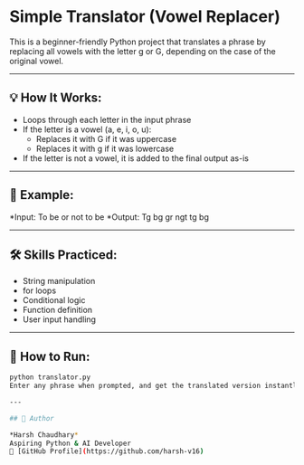 # Simple Translator (Vowel Replacer)

This is a beginner-friendly Python project that translates a phrase by replacing all vowels with the letter g or G, depending on the case of the original vowel.

---

## 💡 How It Works:

- Loops through each letter in the input phrase
- If the letter is a vowel (a, e, i, o, u):
  - Replaces it with G if it was uppercase
  - Replaces it with g if it was lowercase
- If the letter is not a vowel, it is added to the final output as-is

---

## 🧪 Example:

*Input: To be or not to be
*Output: Tg bg gr ngt tg bg

---

## 🛠 Skills Practiced:
- String manipulation
- for loops
- Conditional logic
- Function definition
- User input handling

---

## 🚀 How to Run:

```bash
python translator.py
Enter any phrase when prompted, and get the translated version instantly.

---

## 👤 Author

*Harsh Chaudhary*  
Aspiring Python & AI Developer  
🔗 [GitHub Profile](https://github.com/harsh-v16)



